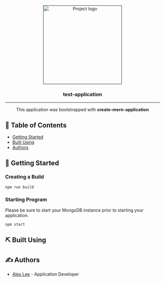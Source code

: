 <p align="center">
  <a href="" rel="noopener">
 <img width=256px height=256px src="https://svgshare.com/i/LWJ.svg" alt="Project logo"></a>
</p>

<h3 align="center">test-application</h3>

---

<p align="center"> This application was bootstrapped with <b>create-mern-application</b>
    <br> 
</p>

## 📝 Table of Contents

- [Getting Started](#getting_started)
- [Built Using](#built_using)
- [Authors](#authors)

## 🏁 Getting Started <a name = "getting_started"></a>

### Creating a Build

`npm run build`

### Starting Program

Please be sure to start your MongoDB instance prior to starting your application.

`npm start`

## ⛏️ Built Using <a name = "built_using"></a>

## ✍️ Authors <a name = "authors"></a>

- [Alex Lee](https://github.com/alexlee-dev) - Application Developer
